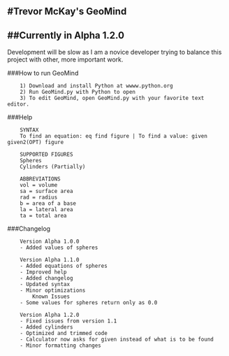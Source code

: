 #Trevor McKay's GeoMind
-------------------------------------------------------------------------------

##Currently in Alpha 1.2.0
-------------------------------------------------------------------------------

Development will be slow as I am a novice developer trying to balance this project with other, more important work.

###How to run GeoMind
       
        1) Download and install Python at wwww.python.org
        2) Run GeoMind.py with Python to open
        3) To edit GeoMind, open GeoMind.py with your favorite text editor.

###Help

        SYNTAX 
        To find an equation: eq find figure | To find a value: given given2(OPT) figure
      
        SUPPORTED FIGURES 
        Spheres 
        Cylinders (Partially) 
      
        ABBREVIATIONS 
        vol = volume 
        sa = surface area 
        rad = radius 
        b = area of a base 
        la = lateral area 
        ta = total area 

###Changelog

        Version Alpha 1.0.0 
        - Added values of spheres 
          
        Version Alpha 1.1.0 
        - Added equations of spheres 
        - Improved help 
        - Added changelog 
        - Updated syntax 
        - Minor optimizations 
            Known Issues 
        - Some values for spheres return only as 0.0 
          
        Version Alpha 1.2.0 
        - Fixed issues from version 1.1 
        - Added cylinders 
        - Optimized and trimmed code 
        - Calculator now asks for given instead of what is to be found 
        - Minor formatting changes 

